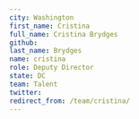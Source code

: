 ```yaml
---
city: Washington
first_name: Cristina
full_name: Cristina Brydges
github: 
last_name: Brydges
name: cristina
role: Deputy Director
state: DC
team: Talent
twitter: 
redirect_from: /team/cristina/
---
```

